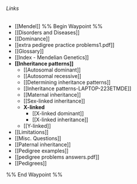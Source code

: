 ###### Links
- [[Mendel]]
%% Begin Waypoint %%
- [[Disorders and Diseases]]
- [[Dominance]]
- [[extra pedigree practice problems1.pdf]]
- [[Glossary]]
- [[Index - Mendelian Genetics]]
- **[[Inheritance patterns]]**
	- [[Autosomal dominant]]
	- [[Autosomal recessive]]
	- [[Determining inheritance patterns]]
	- [[Inheritance patterns-LAPTOP-223ETMDE]]
	- [[Maternal inheritance]]
	- [[Sex-linked inheritance]]
	- **X-linked**
		- [[X-linked dominant]]
		- [[X-linked inheritance]]
	- [[Y-linked]]
- [[Limitations]]
- [[Misc. Questions]]
- [[Paternal inheritance]]
- [[Pedigree examples]]
- [[pedigree problems answers.pdf]]
- [[Pedigrees]]

%% End Waypoint %%
